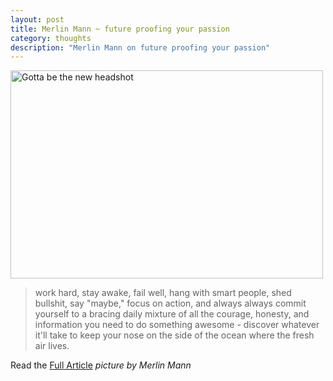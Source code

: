 ```yaml
---
layout: post
title: Merlin Mann ~ future proofing your passion
category: thoughts
description: "Merlin Mann on future proofing your passion"
---
```


<a href="http://www.flickr.com/photos/merlin/4727467961/" title="Gotta be the new headshot by merlinmann, on Flickr"><img src="http://farm2.static.flickr.com/1140/4727467961_57494f68c7.jpg" width="500" height="333" alt="Gotta be the new headshot" /></a>

> work hard, stay awake, fail well, hang with smart people, shed bullshit, say "maybe," focus on action, and always always commit yourself to a bracing daily mixture of all the courage, honesty, and information you need to do something awesome - discover whatever it'll take to keep your nose on the side of the ocean where the fresh air lives.

Read the [Full Article](http://www.43folders.com/2010/05/17/future-proofing-your-passion) <em class="attrib">picture by Merlin Mann</em>


